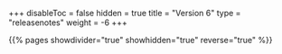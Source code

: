 +++
disableToc = false
hidden = true
title = "Version 6"
type = "releasenotes"
weight = -6
+++

{{% pages showdivider="true" showhidden="true" reverse="true" %}}
